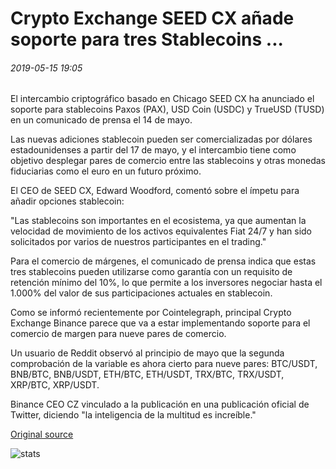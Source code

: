 # Crypto Exchange SEED CX añade soporte para tres Stablecoins ...

###### 2019-05-15 19:05

El intercambio criptográfico basado en Chicago SEED CX ha anunciado el soporte para stablecoins Paxos (PAX), USD Coin (USDC) y TrueUSD (TUSD) en un comunicado de prensa el 14 de mayo.

Las nuevas adiciones stablecoin pueden ser comercializadas por dólares estadounidenses a partir del 17 de mayo, y el intercambio tiene como objetivo desplegar pares de comercio entre las stablecoins y otras monedas fiduciarias como el euro en un futuro próximo.

El CEO de SEED CX, Edward Woodford, comentó sobre el ímpetu para añadir opciones stablecoin:

"Las stablecoins son importantes en el ecosistema, ya que aumentan la velocidad de movimiento de los activos equivalentes Fiat 24/7 y han sido solicitados por varios de nuestros participantes en el trading."

Para el comercio de márgenes, el comunicado de prensa indica que estas tres stablecoins pueden utilizarse como garantía con un requisito de retención mínimo del 10%, lo que permite a los inversores negociar hasta el 1.000% del valor de sus participaciones actuales en stablecoin.

Como se informó recientemente por Cointelegraph, principal Crypto Exchange Binance parece que va a estar implementando soporte para el comercio de margen para nueve pares de comercio.

Un usuario de Reddit observó al principio de mayo que la segunda comprobación de la variable es ahora cierto para nueve pares: BTC/USDT, BNB/BTC, BNB/USDT, ETH/BTC, ETH/USDT, TRX/BTC, TRX/USDT, XRP/BTC, XRP/USDT.

Binance CEO CZ vinculado a la publicación en una publicación oficial de Twitter, diciendo "la inteligencia de la multitud es increíble."

[Original source](https://cointelegraph.com/news/crypto-exchange-seed-cx-adds-support-for-three-stablecoins)

![stats](https://c.statcounter.com/11760860/0/a89fa40b/1/ "stats")